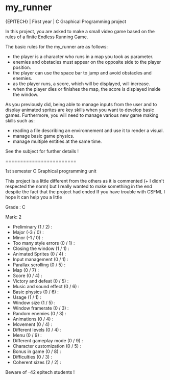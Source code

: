 # my_runner

{EPITECH} | First year | C Graphical Programming project

In this project, you are asked to make a small video game based on the rules of a finite Endless Running Game.

The basic rules for the my_runner are as follows:

  - the player is a character who runs in a map you took as parameter.
  - enemies and obstacles must appear on the opposite side to the player position.
  - the player can use the space bar to jump and avoid obstacles and enemies.
  - as the player runs, a score, which will be displayed, will increase.
  - when the player dies or finishes the map, the score is displayed inside the window.
  
As you previously did, being able to manage inputs from the user and to display animated sprites are key
skills when you want to develop basic games. 
Furthermore, you will need to manage various new game making skills such as:

  - reading a file describing an environnement and use it to render a visual.
  - manage basic game physics.
  - manage multiple entities at the same time.

See the subject for further details !

========================

1st semester C Graphical programming unit

This project is a little different from the others as it is commented (+ I didn't respected the norm) but I really wanted to make something in the end despite the fact that the project had ended
If you have trouble with CSFML I hope it can help you a little

Grade : C

Mark: 2

- Preliminary (1 / 2) :
- Major (-3 / 0) :
- Minor (-1 / 0) :
- Too many style errors (0 / 1) :
- Closing the window (1 / 1) :
- Animated Sprites (0 / 4) :
- Input management (0 / 1) :
- Parallax scrolling (0 / 5) :
- Map (0 / 7) :
- Score (0 / 4) :
- Victory and defeat (0 / 5) :
- Music and sound effect (0 / 6) :
- Basic physics (0 / 6) :
- Usage (1 / 1) :
- Window size (1 / 5) :
- Window framerate (0 / 3) :
- Random enemies (0 / 3) :
- Animations (0 / 4) :
- Movement (0 / 4) :
- Different levels (0 / 4) :
- Menu (0 / 9) :
- Different gameplay mode (0 / 9) :
- Character customization (0 / 5) :
- Bonus in game (0 / 8) :
- Difficulties (0 / 3) :
- Coherent sizes (2 / 2) :

Beware of -42 epitech students !
